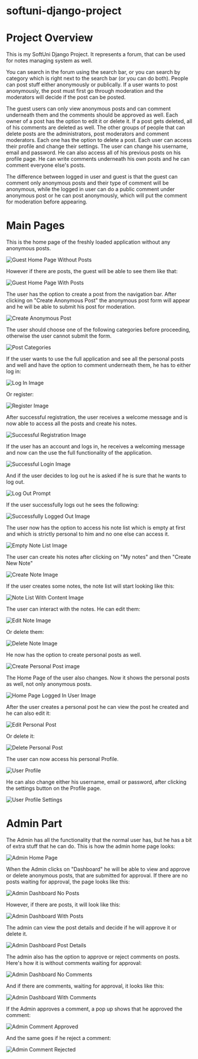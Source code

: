 # softuni-django-project

# Project Overview
This is my SoftUni Django Project. It represents a forum, that can be used for notes managing system as well. 

You can search in the forum using the search bar, or you can search by category which is right next to the search bar (or you can do both). People can post stuff either anonymously or publically. If a user wants to post anonymously, the post must first go through moderation and the moderators will decide if the post can be posted. 

The guest users can only view anonymous posts and can comment underneath them and the comments should be approved as well. Each owner of a post has the option to edit it or delete it. If a post gets deleted, all of his comments are deleted as well. 
The other groups of people that can delete posts are the administrators, post moderators and comment moderators. Each one has the option to delete a post. Each user can access their profile and change their settings. The user can change his username, email and password. He can also access all of his previous posts on his profile page. He can write comments underneath his own posts and he can comment everyone else's posts. 

The difference between logged in user and guest is that the guest can comment only anonymous posts and their type of comment will be anonymous, while the logged in user can do a public comment under anonymous post or he can post anonymously, which will put the comment for moderation before appearing.


# Main Pages
This is the home page of the freshly loaded application without any anonymous posts.

![Guest Home Page Without Posts](readme_images/guest_home_page_no_posts.png)

However if there are posts, the guest will be able to see them like that:

![Guest Home Page With Posts](readme_images/guest_home_page_with_posts.png)

The user has the option to create a post from the navigation bar. After clicking on "Create Anonymous Post" the anonymous post form will appear and he will be able to submit his post for moderation.

![Create Anonymous Post](readme_images/create_anonymous_post_form.png)

The user should choose one of the following categories before proceeding, otherwise the user cannot submit the form.

![Post Categories](readme_images/categories.png)

If the user wants to use the full application and see all the personal posts and well and have the option to comment underneath them, he has to either log in:

![Log In Image](readme_images/login_form.png)

Or register:

![Register Image](readme_images/register_form.png)

After successful registration, the user receives a welcome message and is now able to access all the posts and create his notes.

![Successful Registration Image](readme_images/after_successful_registration.png)

If the user has an account and logs in, he receives a welcoming message and now can the use the full functionality of the application.

![Successful Login Image](readme_images/after_login_image.png)

And if the user decides to log out he is asked if he is sure that he wants to log out.

![Log Out Prompt](readme_images/logout_confirmation.png)

If the user successfully logs out he sees the following:

![Successfully Logged Out Image](readme_images/after_logout_image.png)

The user now has the option to access his note list which is empty at first and which is strictly personal to him and no one else can access it.

![Empty Note List Image](readme_images/empty_note_list.png)

The user can create his notes after clicking on "My notes" and then "Create New Note"

![Create Note Image](readme_images/note_creation_form.png)

If the user creates some notes, the note list will start looking like this:

![Note List With Content Image](readme_images/note_list_with_content.png)

The user can interact with the notes. He can edit them:

![Edit Note Image](readme_images/note_edit_form.png)

Or delete them:

![Delete Note Image](readme_images/note_delete.png)

He now has the option to create personal posts as well.

![Create Personal Post image](readme_images/create_personal_post.png)

The Home Page of the user also changes. Now it shows the personal posts as well, not only anonymous posts.

![Home Page Logged In User Image](readme_images/home_page_logged_in_user.png)

After the user creates a personal post he can view the post he created and he can also edit it:

![Edit Personal Post](readme_images/post_owner_edit.png)

Or delete it:

![Delete Personal Post](readme_images/post_owner_delete.png)

The user can now access his personal Profile.

![User Profile](readme_images/user_profile_overview.png)

He can also change either his username, email or password, after clicking the settings button on the Profile page.

![User Profile Settings](readme_images/user_profile_settings.png)


# Admin Part

The Admin has all the functionality that the normal user has, but he has a bit of extra stuff that he can do. This is how the admin home page looks:

![Admin Home Page](readme_images/admin_home_page.png)

When the Admin clicks on "Dashboard" he will be able to view and approve or delete anonymous posts, that are submitted for approval. If there are no posts waiting for approval, the page looks like this:

![Admin Dashboard No Posts](readme_images/admin_dashboard_no_posts.png)

However, if there are posts, it will look like this:

![Admin Dashboard With Posts](readme_images/admin_dashboard_with_posts_for_approval.png)

The admin can view the post details and decide if he will approve it or delete it.

![Admin Dashboard Post Details](readme_images/admin_dashboard_post_details.png)

The admin also has the option to approve or reject comments on posts. Here's how it is without comments waiting for approval:

![Admin Dashboard No Comments](readme_images/admin_dashboard_no_comments.png)

And if there are comments, waiting for approval, it looks like this:

![Admin Dashboard With Comments](readme_images/admin_dashboard_comment_section_with_comments.png)

If the Admin approves a comment, a pop up shows that he approved the comment:

![Admin Comment Approved](readme_images/admin_dashboard_comment_approved.png)

And the same goes if he reject a comment:

![Admin Comment Rejected](readme_images/admin_dashboard_comment_rejected.png)
